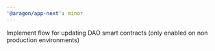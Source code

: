 ```yaml
---
'@aragon/app-next': minor
---
```


Implement flow for updating DAO smart contracts (only enabled on non production environments)
